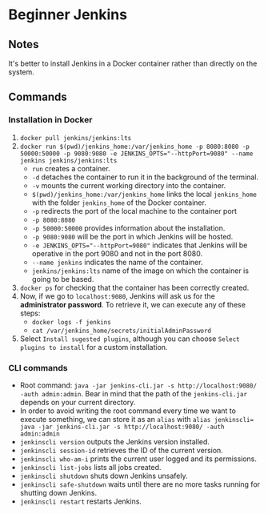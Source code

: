 # Beginner Jenkins

## Notes
It's better to install Jenkins in a Docker container rather than directly on the system. 

## Commands

### Installation in Docker
1. `docker pull jenkins/jenkins:lts`
2. `docker run $(pwd)/jenkins_home:/var/jenkins_home -p 8080:8080 -p 50000:50000 -p 9080:9080 -e JENKINS_OPTS="--httpPort=9080" --name jenkins jenkins/jenkins:lts`
	- `run` creates a container.
	- `-d` detaches the container to run it in the background of the terminal.
	- `-v` mounts the current working directory into the container.
	- `$(pwd)/jenkins_home:/var/jenkins_home` links the local `jenkins_home` with the folder `jenkins_home` of the Docker container.
	- `-p` redirects the port of the local machine to the container port
	- `-p 8080:8080` 
	- `-p 50000:50000` provides information about the installation.
	- `-p 9080:9080` will be the port in which Jenkins will be hosted.
	- `-e JENKINS_OPTS="--httpPort=9080"` indicates that Jenkins will be operative in the port 9080 and not in the port 8080.
	- `--name jenkins` indicates the name of the container.
	- `jenkins/jenkins:lts` name of the image on which the container is going to be based.
3. `docker ps` for checking that the container has been correctly created.
4. Now, if we go to `localhost:9080`, Jenkins will ask us for the **administrator password**. To retrieve it, we can execute any of these steps:
	- `docker logs -f jenkins`
	- `cat /var/jenkins_home/secrets/initialAdminPassword`
5. Select `Install sugested plugins`, although you can choose `Select plugins to install` for a custom installation.

### CLI commands
- Root command: `java -jar jenkins-cli.jar -s http://localhost:9080/ -auth admin:admin`. Bear in mind that the path of the `jenkins-cli.jar` depends on your current directory.
- In order to avoid writing the root command every time we want to execute something, we can store it as an `alias` with `alias jenkinscli= java -jar jenkins-cli.jar -s http://localhost:9080/ -auth admin:admin`
- `jenkinscli version` outputs the Jenkins version installed.
- `jenkinscli session-id` retrieves the ID of the current version.
- `jenkinscli who-am-i` prints the current user logged and its permissions.
- `jenkinscli list-jobs` lists all jobs created.
- `jenkinscli shutdown` shuts down Jenkins unsafely.
- `jenkinscli safe-shutdown` waits until there are no more tasks running for shutting down Jenkins.
- `jenkinscli restart` restarts Jenkins.